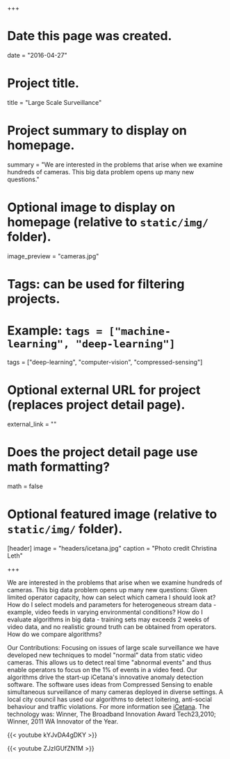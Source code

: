 +++
# Date this page was created.
date = "2016-04-27"

# Project title.
title = "Large Scale Surveillance"

# Project summary to display on homepage.
summary = "We are interested in the problems that arise when we examine hundreds of cameras. This big data problem opens up many new questions."

# Optional image to display on homepage (relative to `static/img/` folder).
image_preview = "cameras.jpg"

# Tags: can be used for filtering projects.
# Example: `tags = ["machine-learning", "deep-learning"]`
tags = ["deep-learning", "computer-vision", "compressed-sensing"]

# Optional external URL for project (replaces project detail page).
external_link = ""

# Does the project detail page use math formatting?
math = false

# Optional featured image (relative to `static/img/` folder).
[header]
image = "headers/icetana.jpg"
caption = "Photo credit Christina Leth"

+++

 We are interested in the problems that arise when we examine hundreds of cameras. This big data problem opens up many new questions: Given limited operator capacity, how can select which camera I should look at? How do I select models and parameters for heterogeneous stream data - example, video feeds in varying environmental conditions? How do I evaluate algorithms in big data - training sets may exceeds 2 weeks of video data, and no realistic ground truth can be obtained from operators. How do we compare algorithms?


Our Contributions: Focusing on issues of large scale surveillance we have developed new techniques to model "normal" data from static video cameras. This allows us to detect real time "abnormal events" and thus enable operators to focus on the 1% of events in a video feed. Our algorithms drive the start-up iCetana's innovative anomaly detection software. The software uses ideas from Compressed Sensing to enable simultaneous surveillance of many cameras deployed in diverse settings. A local city council has used our algorithms to detect loitering, anti-social behaviour and traffic violations. For more information see [iCetana](https://icetana.com/). The technology was: Winner, The Broadband Innovation Award Tech23,2010; Winner, 2011 WA Innovator of the Year.

{{< youtube kYJvDA4gDKY >}}


{{< youtube ZJzIGUfZN1M >}}